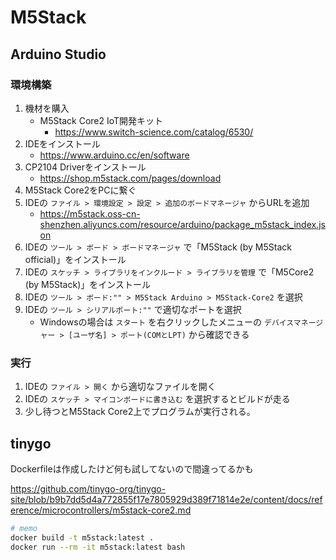 M5Stack
===

## Arduino Studio

### 環境構築

1. 機材を購入
    * M5Stack Core2 IoT開発キット
        * https://www.switch-science.com/catalog/6530/
1. IDEをインストール
    * https://www.arduino.cc/en/software
1. CP2104 Driverをインストール
    * https://shop.m5stack.com/pages/download
1. M5Stack Core2をPCに繋ぐ
1. IDEの `ファイル > 環境設定 > 設定 > 追加のボードマネージャ` からURLを追加
    * https://m5stack.oss-cn-shenzhen.aliyuncs.com/resource/arduino/package_m5stack_index.json
1. IDEの `ツール > ボード > ボードマネージャ` で「M5Stack (by M5Stack official)」をインストール
1. IDEの `スケッチ > ライブラリをインクルード > ライブラリを管理` で「M5Core2 (by M5Stack)」をインストール
1. IDEの `ツール > ボード:"" > M5Stack Arduino > M5Stack-Core2` を選択
1. IDEの `ツール > シリアルポート:""` で適切なポートを選択
    * Windowsの場合は `スタート` を右クリックしたメニューの `デバイスマネージャー > [ユーザ名] > ポート(COMとLPT)` から確認できる


### 実行

1. IDEの `ファイル > 開く` から適切なファイルを開く
1. IDEの `スケッチ > マイコンボードに書き込む` を選択するとビルドが走る
1. 少し待つとM5Stack Core2上でプログラムが実行される。


## tinygo

Dockerfileは作成したけど何も試してないので間違ってるかも

https://github.com/tinygo-org/tinygo-site/blob/b9b7dd5d4a772855f17e7805929d389f71814e2e/content/docs/reference/microcontrollers/m5stack-core2.md

```bash
# memo
docker build -t m5stack:latest .
docker run --rm -it m5stack:latest bash
```

